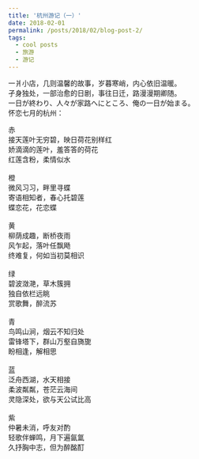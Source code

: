 ```yaml
---
title: '杭州游记（一）'
date: 2018-02-01
permalink: /posts/2018/02/blog-post-2/
tags:
  - cool posts
  - 旅游
  - 游记
---
```


一爿小店，几则温馨的故事，岁暮寒峭，内心依旧温暖。\
孑身独处，一部治愈的日剧，事往日迁，路漫漫期卿随。\
一日が終わり、人々が家路へにところ、俺の一日が始まる。\
怀恋七月的杭州：

赤\
接天莲叶无穷碧，映日荷花别样红\
娇滴滴的莲叶，羞答答的荷花\
红莲含粉，柔情似水\
\
橙\
微风习习，畔里寻蝶\
寄语相知者，春心托碧莲\
蝶恋花，花恋蝶\
\
黄\
柳荫成趣，断桥夜雨\
风乍起，落叶任飘飏\
终难复，何如当初莫相识\
\
绿\
碧波潋滟，草木簇拥\
独自依栏远眺\
赏歌舞，醉流苏\
\
青\
鸟鸣山涧，烟云不知归处\
雷锋塔下，群山万壑自旖旎\
盼相逢，解相思\
\
蓝\
泛舟西湖，水天相接\
柔波粼粼，苍茫云海间\
灵隐深处，欲与天公试比高\
\
紫\
仲暑未消，呼友对酌\
轻歌伴蝉鸣，月下遍氤氲\
久抒胸中志，但为醉酩酊
